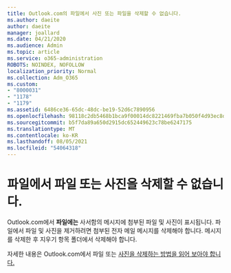 ```yaml
---
title: Outlook.com의 파일에서 사진 또는 파일을 삭제할 수 없습니다.
ms.author: daeite
author: daeite
manager: joallard
ms.date: 04/21/2020
ms.audience: Admin
ms.topic: article
ms.service: o365-administration
ROBOTS: NOINDEX, NOFOLLOW
localization_priority: Normal
ms.collection: Adm_O365
ms.custom:
- "8000031"
- "1178"
- "1179"
ms.assetid: 6486ce36-65dc-48dc-be19-52d6c7890956
ms.openlocfilehash: 98118c2db5468b1bca9f00014dc8221469fba7b050f4d93ec8d4707812517de9
ms.sourcegitcommit: b5f7da89a650d2915dc652449623c78be6247175
ms.translationtype: MT
ms.contentlocale: ko-KR
ms.lasthandoff: 08/05/2021
ms.locfileid: "54064318"
---
```

# <a name="cant-delete-files-or-photos-from-files"></a>파일에서 파일 또는 사진을 삭제할 수 없습니다.

Outlook.com에서 **파일에는** 사서함의 메시지에 첨부된 파일 및 사진이 표시됩니다. 파일에서 파일 및 사진을 제거하려면 첨부된 전자 메일 메시지를 삭제해야 합니다. 메시지를 삭제한 후 지우기 항목 폴더에서 삭제해야 합니다.

자세한 내용은 Outlook.com에서 파일 또는 [사진을 삭제하는 방법을 읽어 보아야 합니다.](https://support.office.com/article/bae0531f-040f-4c42-90b9-786ca718c16d?wt.mc_id=Office_Outlook_com_Alchemy)